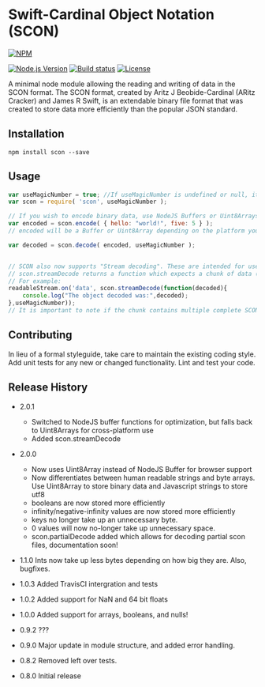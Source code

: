 Swift-Cardinal Object Notation (SCON)
=========

[![NPM][npm-image]][npm-url]

[![Node.js Version][node-version-image]][node-version-url]
[![Build status][build-status-image]][build-status-url]
[![License][license-image]][license-url]

A minimal node module allowing the reading and writing of data in the SCON format.
The SCON format, created by Aritz J Beobide-Cardinal (ARitz Cracker) and James R Swift, is an extendable binary file format that was created to store data more efficiently than the popular JSON standard.

## Installation

```shell
npm install scon --save
```

## Usage

```js
var useMagicNumber = true; //If useMagicNumber is undefined or null, it will default to true;
var scon = require( 'scon', useMagicNumber );

// If you wish to encode binary data, use NodeJS Buffers or Uint8Arrays
var encoded = scon.encode( { hello: "world!", five: 5 } );
// encoded will be a Buffer or Uint8Array depending on the platform you're using it on.

var decoded = scon.decode( encoded, useMagicNumber );


// SCON also now supports "Stream decoding". These are intended for use where you get a stream of never-ending scon data.
// scon.streamDecode returns a function which expects a chunk of data (Uint8Array, Buffer, or String with characters no higher than 255)
// For example:
readableStream.on('data', scon.streamDecode(function(decoded){
	console.log("The object decoded was:",decoded);
},useMagicNumber));
// It is important to note if the chunk contains multiple complete SCONs, the callback will be called IN SYNC, this is to make sure that the entire chunk is read before the next one arrives.

```

## Contributing

In lieu of a formal styleguide, take care to maintain the existing coding style.
Add unit tests for any new or changed functionality. Lint and test your code.

## Release History
* 2.0.1
  * Switched to NodeJS buffer functions for optimization, but falls back to Uint8Arrays for cross-platform use
  * Added scon.streamDecode

* 2.0.0 
  * Now uses Uint8Array instead of NodeJS Buffer for browser support
  * Now differentiates between human readable strings and byte arrays. Use Uint8Array to store binary data and Javascript strings to store utf8
  * booleans are now stored more efficiently
  * infinity/negative-infinity values are now stored more efficiently
  * keys no longer take up an unnecessary byte.
  * 0 values will now no-longer take up unnecessary space.
  * scon.partialDecode added which allows for decoding partial scon files, documentation soon!
  
* 1.1.0 Ints now take up less bytes depending on how big they are. Also, bugfixes.
* 1.0.3 Added TravisCI intergration and tests
* 1.0.2 Added support for NaN and 64 bit floats
* 1.0.0 Added support for arrays, booleans, and nulls!
* 0.9.2 ???
* 0.9.0 Major update in module structure, and added error handling.
* 0.8.2 Removed left over tests.
* 0.8.0 Initial release

[npm-image]: https://nodei.co/npm/scon.png?downloads=true&downloadRank=true&stars=true
[npm-url]: https://nodei.co/npm/scon/

[node-version-image]: https://img.shields.io/node/v/scon.svg
[node-version-url]: https://nodejs.org/en/download/

[build-status-image]: https://travis-ci.org/BlueStone-Tech-Enterprises/scon.svg
[build-status-url]: https://travis-ci.org/BlueStone-Tech-Enterprises/scon

[license-image]: https://img.shields.io/npm/l/scon.svg?maxAge=2592000
[license-url]: LICENSE
